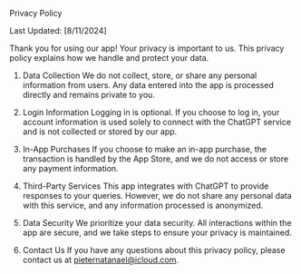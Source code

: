 Privacy Policy

Last Updated: [8/11/2024]

Thank you for using our app! Your privacy is important to us. This privacy policy explains how we handle and protect your data.

1. Data Collection
We do not collect, store, or share any personal information from users. Any data entered into the app is processed directly and remains private to you.

2. Login Information
Logging in is optional. If you choose to log in, your account information is used solely to connect with the ChatGPT service and is not collected or stored by our app.

3. In-App Purchases
If you choose to make an in-app purchase, the transaction is handled by the App Store, and we do not access or store any payment information.

4. Third-Party Services
This app integrates with ChatGPT to provide responses to your queries. However, we do not share any personal data with this service, and any information processed is anonymized.

5. Data Security
We prioritize your data security. All interactions within the app are secure, and we take steps to ensure your privacy is maintained.

6. Contact Us
If you have any questions about this privacy policy, please contact us at pieternatanael@icloud.com.




